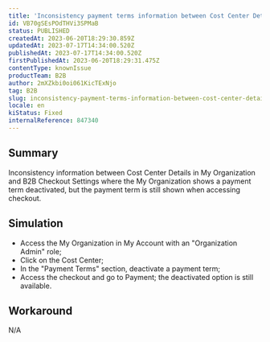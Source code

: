 ```yaml
---
title: 'Inconsistency payment terms information between Cost Center Details in My Organization and B2B Checkout Settings'
id: VB70gSEsPOdTHVi3SPMaB
status: PUBLISHED
createdAt: 2023-06-20T18:29:30.859Z
updatedAt: 2023-07-17T14:34:00.520Z
publishedAt: 2023-07-17T14:34:00.520Z
firstPublishedAt: 2023-06-20T18:29:31.475Z
contentType: knownIssue
productTeam: B2B
author: 2mXZkbi0oi061KicTExNjo
tag: B2B
slug: inconsistency-payment-terms-information-between-cost-center-details-in-my-organization-and-b2b-checkout-settings
locale: en
kiStatus: Fixed
internalReference: 847340
---
```


## Summary


Inconsistency information between Cost Center Details in My Organization and B2B Checkout Settings where the My Organization shows a payment term deactivated, but the payment term is still shown when accessing checkout.


##

## Simulation



- Access the My Organization in My Account with an "Organization Admin" role;
- Click on the Cost Center;
- In the "Payment Terms" section, deactivate a payment term;
- Access the checkout and go to Payment; the deactivated option is still available.


##

## Workaround


N/A




